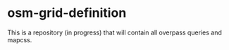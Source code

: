 # osm-grid-definition

This is a repository (in progress) that will contain all overpass queries and mapcss.
